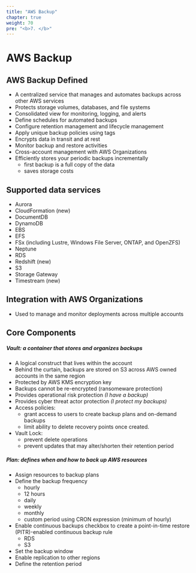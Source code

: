 ```yaml
---
title: "AWS Backup"
chapter: true
weight: 70
pre: "<b>7. </b>"
---
```


# AWS Backup

## AWS Backup Defined

- A centralized service that manages and automates backups across other AWS services
- Protects storage volumes, databases, and file systems
- Consolidated view for monitoring, logging, and alerts
- Define schedules for automated backups
- Configure retention management and lifecycle management
- Apply unique backup policies using tags
- Encrypts data in transit and at rest
- Monitor backup and restore activities
- Cross-account management with AWS Organizations
- Efficiently stores your periodic backups incrementally
    - first backup is a full copy of the data
    - saves storage costs

## Supported data services
- Aurora
- CloudFormation (new)
- DocumentDB
- DynamoDB
- EBS
- EFS
- FSx (including Lustre, Windows File Server, ONTAP, and OpenZFS)
- Neptune
- RDS
- Redshift (new)
- S3
- Storage Gateway
- Timestream (new)

## Integration with AWS Organizations
- Used to manage and monitor deployments across multiple accounts

## Core Components

##### **Vault**: a container that stores and organizes backups
- A logical construct that lives within the account
- Behind the curtain, backups are stored on S3 across AWS owned accounts in the same region
- Protected by AWS KMS encryption key
- Backups cannot be re-encrypted (ransomeware protection)
- Provides operational risk protection *(I have a backup)*
- Provides cyber threat actor protection *(I protect my backups)*
- Access policies:
    - grant access to users to create backup plans and on-demand backups
    - limit ability to delete recovery points once created.
- Vault Lock:
    - prevent delete operations
    - prevent updates that may alter/shorten their retention period

##### **Plan**: defines when and how to back up AWS resources
- Assign resources to backup plans
- Define the backup frequency
    - hourly
    - 12 hours
    - daily
    - weekly
    - monthly
    - custom period using CRON expression (minimum of hourly)
- Enable continuous backups checkbox to create a point-in-time restore (PITR)-enabled continuous backup rule
    - RDS
    - S3
- Set the backup window
- Enable replication to other regions
- Define the retention period
